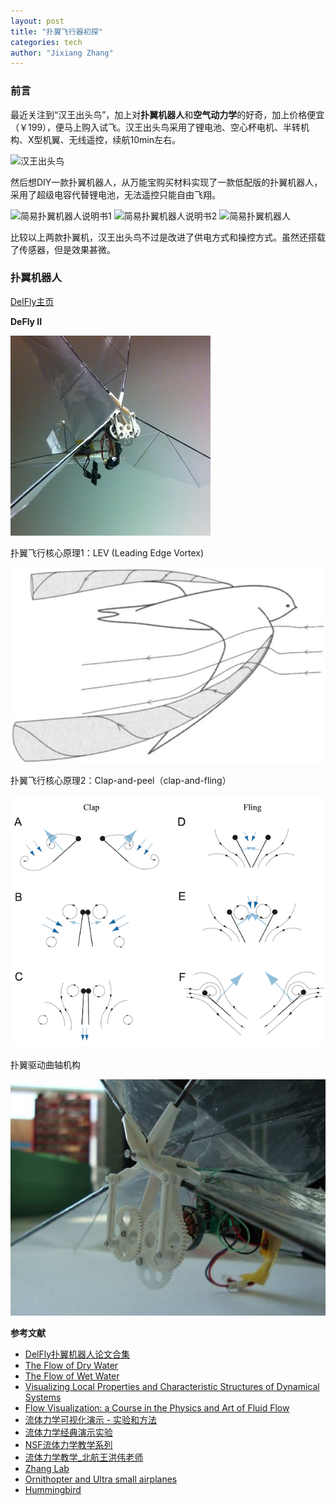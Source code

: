 ```yaml
---
layout: post
title: "扑翼飞行器初探"
categories: tech
author: "Jixiang Zhang"
---
```


### 前言

最近关注到“汉王出头鸟”，加上对**扑翼机器人**和**空气动力学**的好奇，加上价格便宜（￥199），便马上购入试飞。汉王出头鸟采用了锂电池、空心杯电机、半转机构、X型机翼、无线遥控，续航10min左右。

![汉王出头鸟](https://i.loli.net/2019/12/10/Cr4o2xSFXLJTVkp.jpg)

然后想DIY一款扑翼机器人，从万能宝购买材料实现了一款低配版的扑翼机器人，采用了超级电容代替锂电池，无法遥控只能自由飞翔。

![简易扑翼机器人说明书1](https://i.loli.net/2019/12/10/2U4WNJCmEVF5lzG.jpg)
![简易扑翼机器人说明书2](https://i.loli.net/2019/12/10/iqs14Qn2T5LyCcS.jpg)
![简易扑翼机器人](https://i.loli.net/2019/12/10/9sD2LoryGbeiBv1.jpg)

比较以上两款扑翼机，汉王出头鸟不过是改进了供电方式和操控方式。虽然还搭载了传感器，但是效果甚微。

### 扑翼机器人

[DelFly主页](http://www.delfly.nl/home/)

**DeFly II**

![DeFly II](images/delfly2.jpg)

扑翼飞行核心原理1：LEV (Leading Edge Vortex)

![](images/LEV.jpg)

扑翼飞行核心原理2：Clap-and-peel（clap-and-fling）

![](images/clap-and-fling.png)

扑翼驱动曲轴机构

![](images/crank-shaft.jpg)

**参考文献**

- [DelFly扑翼机器人论文合集](https://pan.baidu.com/s/1uakPfuWY12g03PpR6EcGkA)
- [The Flow of Dry Water](https://www.feynmanlectures.caltech.edu/II_40.html)
- [The Flow of Wet Water](https://www.feynmanlectures.caltech.edu/II_41.html)
- [Visualizing Local Properties and Characteristic Structures of Dynamical Systems](https://users.cg.tuwien.ac.at/helwig/diss/diss.htm)
- [Flow Visualization: a Course in the Physics and Art of Fluid Flow](http://www.flowvis.org/)
- [流体力学可视化演示 - 实验和方法](https://www.bilibili.com/video/av67344256/)
- [流体力学经典演示实验](https://www.bilibili.com/video/av13921135/?spm_id_from=333.788.videocard.0)
- [NSF流体力学教学系列](https://www.bilibili.com/video/av56775334/?spm_id_from=333.788.videocard.0)
- [流体力学教学_北航王洪伟老师](https://www.bilibili.com/video/av52215252?p=1)
- [Zhang Lab](https://physics.nyu.edu/~jz11/)
- [Ornithopter and Ultra small airplanes](http://kakutaclinic.life.coocan.jp/HabatakE.htm)
- [Hummingbird](https://www.disruptorawards.com/2012-honoree-blog/2017/1/19/darpa-hummingbird-dr-gill-pratt-matt-keennon)
